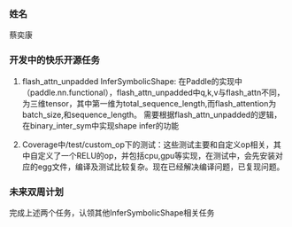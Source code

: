### 姓名
蔡奕康

### 开发中的快乐开源任务

1. flash_attn_unpadded InferSymbolicShape: 在Paddle的实现中（paddle.nn.functional），flash_attn_unpadded中q,k,v与flash_attn不同，为三维tensor，其中第一维为total_sequence_length,而flash_attention为batch_size,和sequence_length。 需要根据flash_attn_unpadded的逻辑，在binary_inter_sym中实现shape infer的功能


2. Coverage中/test/custom_op下的测试：这些测试主要和自定义op相关，其中自定义了一个RELU的op，并包括cpu,gpu等实现，在测试中，会先安装对应的egg文件，编译及测试比较复杂。现在已经解决编译问题，已复现问题。

### 未来双周计划

完成上述两个任务，认领其他InferSymbolicShape相关任务